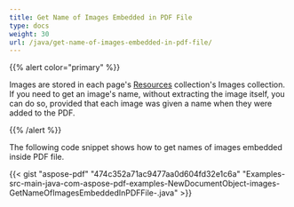 ```yaml
---
title: Get Name of Images Embedded in PDF File
type: docs
weight: 30
url: /java/get-name-of-images-embedded-in-pdf-file/
---
```


{{% alert color="primary" %}} 

Images are stored in each page's [Resources](https://apireference.aspose.com/java/pdf/com.aspose.pdf/Resources) collection's Images collection. If you need to get an image's name, without extracting the image itself, you can do so, provided that each image was given a name when they were added to the PDF.

{{% /alert %}} 

The following code snippet shows how to get names of images embedded inside PDF file.

{{< gist "aspose-pdf" "474c352a71ac9477aa0d604fd32e1c6a" "Examples-src-main-java-com-aspose-pdf-examples-NewDocumentObject-images-GetNameOfImagesEmbeddedInPDFFile-.java" >}}

